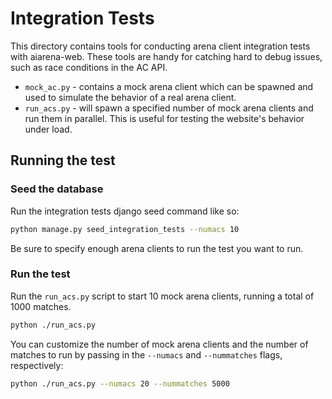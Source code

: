 # Integration Tests

This directory contains tools for conducting arena client integration tests with aiarena-web. These tools are handy for catching hard to debug issues, such as race conditions in the AC API.
- `mock_ac.py` - contains a mock arena client which can be spawned and used to simulate the behavior of a real arena client.
- `run_acs.py` - will spawn a specified number of mock arena clients and run them in parallel. This is useful for testing the website's behavior under load.

## Running the test

### Seed the database
Run the integration tests django seed command like so:
```bash
python manage.py seed_integration_tests --numacs 10
```
Be sure to specify enough arena clients to run the test you want to run.

### Run the test
Run the `run_acs.py` script to start 10 mock arena clients, running a total of 1000 matches.
```bash
python ./run_acs.py
```

You can customize the number of mock arena clients and the number of matches to run by passing in the `--numacs` and `--nummatches` flags, respectively:
```bash
python ./run_acs.py --numacs 20 --nummatches 5000
```

